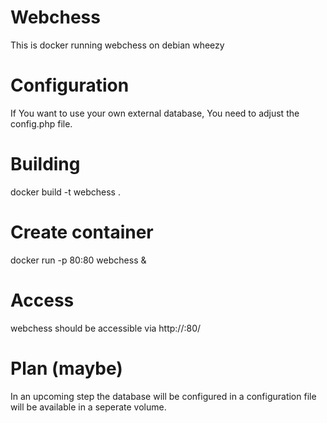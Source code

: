 # Webchess
This is docker running webchess on debian wheezy

# Configuration
If You want to use your own external database, You need to adjust the config.php file.

# Building
docker build -t webchess .

# Create container
docker run -p 80:80 webchess &

# Access
webchess should be accessible via http://<hostname>:80/

# Plan (maybe)
In an upcoming step the database will be configured in a configuration file will be available in a seperate volume.
